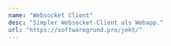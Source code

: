 ```yaml
---
name: "Websocket Client"
desc: "Simpler Websocket-Client als Webapp."
url: "https://softwaregrund.pro/jekt/"
---
```

